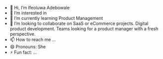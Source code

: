 - 👋 Hi, I’m Ifeoluwa Adebowale 
- 👀 I’m interested in 
- 🌱 I’m currently learning Product Management 
- 💞️ I’m looking to collaborate on SaaS or eCommerce projects.
Digital product development.
Teams looking for a product manager with a fresh perspective.
- 📫 How to reach me ...
- 😄 Pronouns: She
- ⚡ Fun fact: ...

<!---
Oprahvirtual/Oprahvirtual is a ✨ special ✨ repository because its `README.md` (this file) appears on your GitHub profile.
You can click the Preview link to take a look at your changes.
--->
